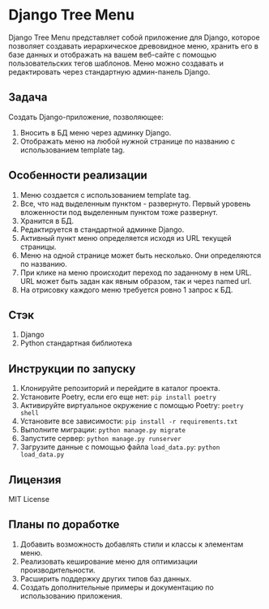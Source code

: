 # Django Tree Menu

Django Tree Menu представляет собой приложение для Django, которое позволяет создавать иерархическое древовидное меню, хранить его в базе данных и отображать на вашем веб-сайте с помощью пользовательских тегов шаблонов. Меню можно создавать и редактировать через стандартную админ-панель Django.

## Задача

Создать Django-приложение, позволяющее:

1. Вносить в БД меню через админку Django.
2. Отображать меню на любой нужной странице по названию с использованием template tag.

## Особенности реализации

1. Меню создается с использованием template tag.
2. Все, что над выделенным пунктом - развернуто. Первый уровень вложенности под выделенным пунктом тоже развернут.
3. Хранится в БД.
4. Редактируется в стандартной админке Django.
5. Активный пункт меню определяется исходя из URL текущей страницы.
6. Меню на одной странице может быть несколько. Они определяются по названию.
7. При клике на меню происходит переход по заданному в нем URL. URL может быть задан как явным образом, так и через named url.
8. На отрисовку каждого меню требуется ровно 1 запрос к БД.

## Стэк

1. Django
2. Python стандартная библиотека

## Инструкции по запуску

1. Клонируйте репозиторий и перейдите в каталог проекта.
2. Установите Poetry, если его еще нет: `pip install poetry`
3. Активируйте виртуальное окружение с помощью Poetry: `poetry shell`
4. Установите все зависимости: `pip install -r requirements.txt`
5. Выполните миграции: `python manage.py migrate`
6. Запустите сервер: `python manage.py runserver`
7. Загрузите данные с помощью файла `load_data.py`: `python load_data.py`

## Лицензия
MIT License

## Планы по доработке

1. Добавить возможность добавлять стили и классы к элементам меню.
2. Реализовать кеширование меню для оптимизации производительности.
3. Расширить поддержку других типов баз данных.
4. Создать дополнительные примеры и документацию по использованию приложения.
